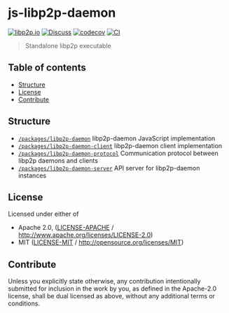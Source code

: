 # js-libp2p-daemon <!-- omit in toc -->

[![libp2p.io](https://img.shields.io/badge/project-libp2p-yellow.svg?style=flat-square)](http://libp2p.io/)
[![Discuss](https://img.shields.io/discourse/https/discuss.libp2p.io/posts.svg?style=flat-square)](https://discuss.libp2p.io)
[![codecov](https://img.shields.io/codecov/c/github/libp2p/js-libp2p-daemon.svg?style=flat-square)](https://codecov.io/gh/libp2p/js-libp2p-daemon)
[![CI](https://img.shields.io/github/workflow/status/libp2p/js-libp2p-daemon/test%20&%20maybe%20release/master?style=flat-square)](https://github.com/libp2p/js-libp2p-daemon/actions/workflows/js-test-and-release.yml)

> Standalone libp2p executable

## Table of contents <!-- omit in toc -->

- [Structure](#structure)
- [License](#license)
- [Contribute](#contribute)

## Structure

- [`/packages/libp2p-daemon`](./packages/libp2p-daemon) libp2p-daemon JavaScript implementation
- [`/packages/libp2p-daemon-client`](./packages/libp2p-daemon-client) libp2p-daemon client implementation
- [`/packages/libp2p-daemon-protocol`](./packages/libp2p-daemon-protocol) Communication protocol between libp2p daemons and clients
- [`/packages/libp2p-daemon-server`](./packages/libp2p-daemon-server) API server for libp2p-daemon instances

## License

Licensed under either of

- Apache 2.0, ([LICENSE-APACHE](LICENSE-APACHE) / <http://www.apache.org/licenses/LICENSE-2.0>)
- MIT ([LICENSE-MIT](LICENSE-MIT) / <http://opensource.org/licenses/MIT>)

## Contribute

Unless you explicitly state otherwise, any contribution intentionally submitted for inclusion in the work by you, as defined in the Apache-2.0 license, shall be dual licensed as above, without any additional terms or conditions.
